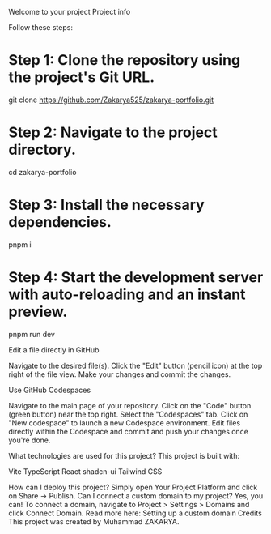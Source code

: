 Welcome to your project
Project info

Follow these steps:

# Step 1: Clone the repository using the project's Git URL.

git clone https://github.com/Zakarya525/zakarya-portfolio.git

# Step 2: Navigate to the project directory.

cd zakarya-portfolio

# Step 3: Install the necessary dependencies.

pnpm i

# Step 4: Start the development server with auto-reloading and an instant preview.

pnpm run dev

Edit a file directly in GitHub

Navigate to the desired file(s).
Click the "Edit" button (pencil icon) at the top right of the file view.
Make your changes and commit the changes.

Use GitHub Codespaces

Navigate to the main page of your repository.
Click on the "Code" button (green button) near the top right.
Select the "Codespaces" tab.
Click on "New codespace" to launch a new Codespace environment.
Edit files directly within the Codespace and commit and push your changes once you're done.

What technologies are used for this project?
This project is built with:

Vite
TypeScript
React
shadcn-ui
Tailwind CSS

How can I deploy this project?
Simply open Your Project Platform and click on Share -> Publish.
Can I connect a custom domain to my project?
Yes, you can!
To connect a domain, navigate to Project > Settings > Domains and click Connect Domain.
Read more here: Setting up a custom domain
Credits
This project was created by Muhammad ZAKARYA.
